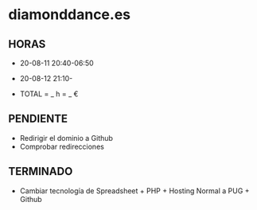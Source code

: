 # diamonddance.es

## HORAS

- 20-08-11 20:40-06:50
- 20-08-12 21:10-

- TOTAL = _ h = _ €

## PENDIENTE

- Redirigir el dominio a Github
- Comprobar redirecciones

## TERMINADO

- Cambiar tecnología de Spreadsheet + PHP + Hosting Normal a PUG + Github
